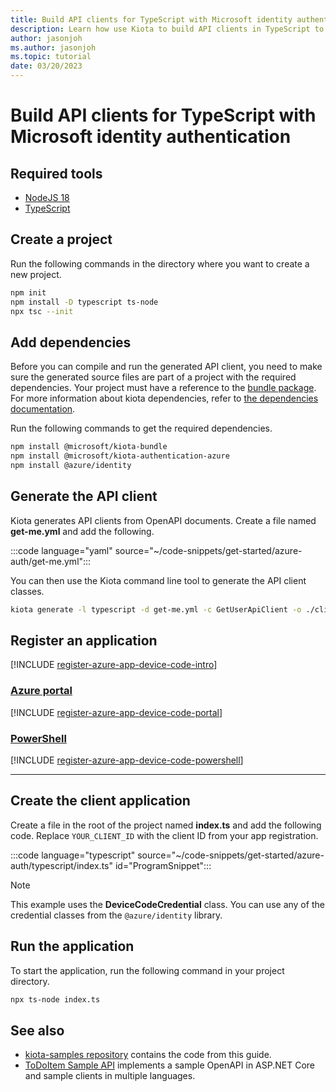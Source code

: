 ```yaml
---
title: Build API clients for TypeScript with Microsoft identity authentication
description: Learn how use Kiota to build API clients in TypeScript to access APIs that require Microsoft identity authentication.
author: jasonjoh
ms.author: jasonjoh
ms.topic: tutorial
date: 03/20/2023
---
```


# Build API clients for TypeScript with Microsoft identity authentication

## Required tools

- [NodeJS 18](https://nodejs.org/en/)
- [TypeScript](https://www.typescriptlang.org/)

## Create a project

Run the following commands in the directory where you want to create a new project.

```bash
npm init
npm install -D typescript ts-node
npx tsc --init
```

## Add dependencies

Before you can compile and run the generated API client, you need to make sure the generated source files are part of a project with the required dependencies. Your project must have a reference to the [bundle package](https://github.com/microsoft/kiota-typescript). For more information about kiota dependencies, refer to [the dependencies documentation](../dependencies.md).

Run the following commands to get the required dependencies.

```bash
npm install @microsoft/kiota-bundle
npm install @microsoft/kiota-authentication-azure
npm install @azure/identity
```

## Generate the API client

Kiota generates API clients from OpenAPI documents. Create a file named **get-me.yml** and add the following.

:::code language="yaml" source="~/code-snippets/get-started/azure-auth/get-me.yml":::

You can then use the Kiota command line tool to generate the API client classes.

```bash
kiota generate -l typescript -d get-me.yml -c GetUserApiClient -o ./client
```

## Register an application

[!INCLUDE [register-azure-app-device-code-intro](../includes/register-azure-app-device-code-intro.md)]

<!-- markdownlint-disable MD051 -->
### [Azure portal](#tab/portal)

[!INCLUDE [register-azure-app-device-code-portal](../includes/register-azure-app-device-code-portal.md)]

### [PowerShell](#tab/powershell)

[!INCLUDE [register-azure-app-device-code-powershell](../includes/register-azure-app-device-code-powershell.md)]
<!-- markdownlint-enable MD051 -->

---

## Create the client application

Create a file in the root of the project named **index.ts** and add the following code. Replace `YOUR_CLIENT_ID` with the client ID from your app registration.

:::code language="typescript" source="~/code-snippets/get-started/azure-auth/typescript/index.ts" id="ProgramSnippet":::

> [!NOTE]
> This example uses the **DeviceCodeCredential** class. You can use any of the credential classes from the `@azure/identity` library.

## Run the application

To start the application, run the following command in your project directory.

```bash
npx ts-node index.ts
```

## See also

- [kiota-samples repository](https://github.com/microsoft/kiota-samples/tree/main/get-started/azure-auth/typescript) contains the code from this guide.
- [ToDoItem Sample API](https://github.com/microsoft/kiota-samples/tree/main/sample-api) implements a sample OpenAPI in ASP.NET Core and sample clients in multiple languages.
